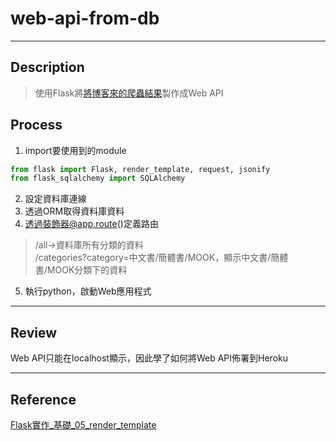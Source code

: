 # web-api-from-db
----	
## Description	
> 使用Flask將[將博客來的爬蟲結果](https://github.com/chewingho/web-crawler-hot-item-of-books)製作成Web API

## Process
1. import要使用到的module
```python	
from flask import Flask, render_template, request, jsonify
from flask_sqlalchemy import SQLAlchemy
```
2. 設定資料庫連線
3. 透過ORM取得資料庫資料
4. 透過裝飾器@app.route()定義路由
> /all->資料庫所有分類的資料  
> /categories?category=中文書/簡體書/MOOK，顯示中文書/簡體書/MOOK分類下的資料
5. 執行python，啟動Web應用程式

----
## Review ##  
  Web API只能在localhost顯示，因此學了如何將Web API佈署到Heroku  

----	
## Reference
[Flask實作_基礎_05_render_template](https://hackmd.io/@shaoeChen/HJkOuSagf?type=view)
